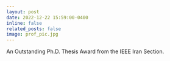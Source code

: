 ```yaml
---
layout: post
date: 2022-12-22 15:59:00-0400
inline: false
related_posts: false
image: prof_pic.jpg
---
```


 An Outstanding Ph.D. Thesis Award from the IEEE Iran Section.

